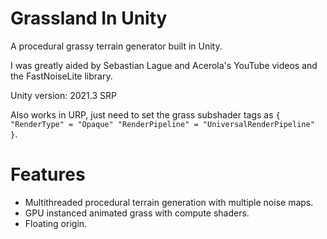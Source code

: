 # Grassland In Unity

A procedural grassy terrain generator built in Unity.

I was greatly aided by Sebastian Lague and Acerola's YouTube videos and the FastNoiseLite library.

Unity version: 2021.3 SRP

Also works in URP, just need to set the grass subshader tags as `{ "RenderType" = "Opaque" "RenderPipeline" = "UniversalRenderPipeline" }`.

# Features

- Multithreaded procedural terrain generation with multiple noise maps.
- GPU instanced animated grass with compute shaders.
- Floating origin.

